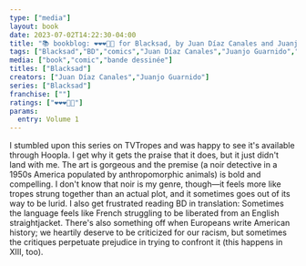 ```yaml
---
type: ["media"]
layout: book
date: 2023-07-02T14:22:30-04:00
title: "📚 bookblog: ❤️❤️❤️🖤🖤 for Blacksad, by Juan Díaz Canales and Juanjo Guarnido"
tags: ["Blacksad","BD","comics","Juan Díaz Canales","Juanjo Guarnido","racism","XIII"]
media: ["book","comic","bande dessinée"]
titles: ["Blacksad"]
creators: ["Juan Díaz Canales","Juanjo Guarnido"]
series: ["Blacksad"]
franchise: [""]
ratings: ["❤️❤️❤️🖤🖤"]
params:
  entry: Volume 1
---
```

I stumbled upon this series on TVTropes and was happy to see it's available through Hoopla. I get why it gets the praise that it does, but it just didn't land with me. The art is gorgeous and the premise (a noir detective in a 1950s America populated by anthropomorphic animals) is bold and compelling. I don't know that noir is my genre, though—it feels more like tropes strung together than an actual plot, and it sometimes goes out of its way to be lurid. I also get frustrated reading BD in translation: Sometimes the language feels like French struggling to be liberated from an English straightjacket. There's also something off when Europeans write American history; we heartily deserve to be criticized for our racism, but sometimes the critiques perpetuate prejudice in trying to confront it (this happens in XIII, too).
